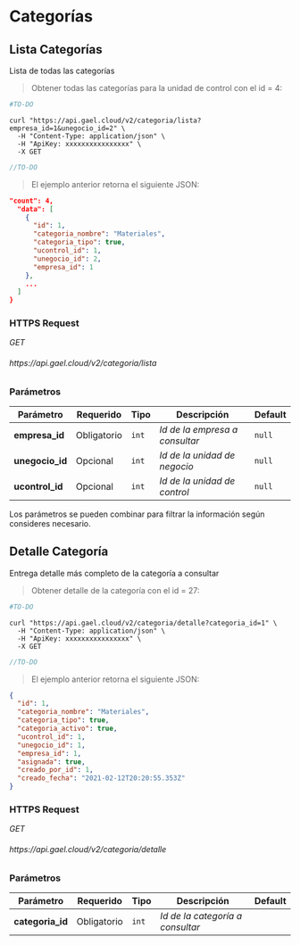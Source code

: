 # Categorías

## Lista Categorías

Lista de todas las categorías

> Obtener todas las categorías para la unidad de control con el id = 4:

```python
#TO-DO
```

```shell
curl "https://api.gael.cloud/v2/categoria/lista?empresa_id=1&unegocio_id=2" \
  -H "Content-Type: application/json" \
  -H "ApiKey: xxxxxxxxxxxxxxxx" \
  -X GET
```

```javascript
//TO-DO
```

> El ejemplo anterior retorna el siguiente JSON:

```json
"count": 4,
  "data": [
    {
      "id": 1,
      "categoria_nombre": "Materiales",
      "categoria_tipo": true,
      "ucontrol_id": 1,
      "unegocio_id": 2,
      "empresa_id": 1
    },
    ...
  ]
}
```

### HTTPS Request

<aside class="api-endpoint">
    <div class="endpoint-data">
        <i class="label label-get">GET</i>
        <h6>https://api.gael.cloud/v2/categoria/lista</h6>
    </div>
</aside>

### Parámetros

Parámetro | Requerido | Tipo | Descripción | Default
--------- | ------- | ----------- | ----------- | ----------- 
<b>empresa_id</b> | Obligatorio | `int` | *Id de la empresa a consultar* | `null`
<b>unegocio_id</b> | Opcional | `int` | *Id de la unidad de negocio* | `null`
<b>ucontrol_id</b> | Opcional | `int` | *Id de la unidad de control* | `null`

<aside class="notice">
    Los parámetros se pueden combinar para filtrar la información según consideres necesario.
</aside>

## Detalle Categoría

Entrega detalle más completo de la categoría a consultar

> Obtener detalle de la categoría con el id = 27:

```python
#TO-DO
```

```shell
curl "https://api.gael.cloud/v2/categoria/detalle?categoria_id=1" \
  -H "Content-Type: application/json" \
  -H "ApiKey: xxxxxxxxxxxxxxxx" \
  -X GET
```

```javascript
//TO-DO
```

> El ejemplo anterior retorna el siguiente JSON:

```json
{
  "id": 1,
  "categoria_nombre": "Materiales",
  "categoria_tipo": true,
  "categoria_activo": true,
  "ucontrol_id": 1,
  "unegocio_id": 1,
  "empresa_id": 1,
  "asignada": true,
  "creado_por_id": 1,
  "creado_fecha": "2021-02-12T20:20:55.353Z"
}
```

### HTTPS Request

<aside class="api-endpoint">
    <div class="endpoint-data">
        <i class="label label-get">GET</i>
        <h6>https://api.gael.cloud/v2/categoria/detalle</h6>
    </div>
</aside>

### Parámetros

Parámetro | Requerido | Tipo | Descripción | Default
--------- | ------- | ----------- | ----------- | ----------- 
<b>categoria_id</b> | Obligatorio | `int` | *Id de la categoría a consultar* | 